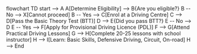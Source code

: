 flowchart TD
    start --> A
    A[Determine Eligibility] --> B{Are you eligible?}
    B -- No --> X[Cannot proceed]
    B -- Yes --> C[Enrol at a Driving Centre]
    C --> D[Pass the Basic Theory Test (BTT)]
    D --> E{Did you pass BTT?}
    E -- No --> D
    E -- Yes --> F[Apply for Provisional Driving Licence (PDL)]
    F --> G[Attend Practical Driving Lessons]
    G --> H[Complete 20-25 lessons with school instructor]
    H --> I[Learn: Basic Skills, Defensive Driving, Circuit, On-road]
    H --> End
